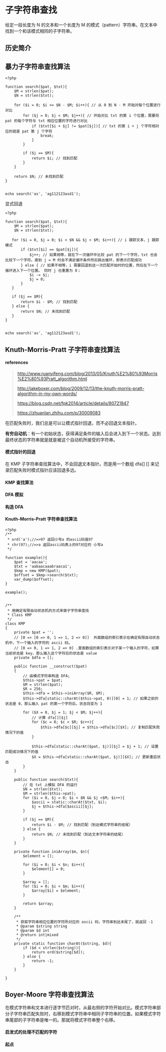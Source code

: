 # 子字符串查找

给定一段长度为 N 的文本和一个长度为 M 的模式（pattern）字符串。在文本中找到一个和该模式相同的子字符串。

## 历史简介

## 暴力子字符串查找算法

```
<?php

function search($pat, $txt){
    $M = strlen($pat);
    $N = strlen($txt);

    for ($i = 0; $i <= $N - $M; $i++){ // 从 0 到 N - M 开始对每个位置进行对比
        for ($j = 0; $j < $M; $j++){ // 开始对比 txt 的第 i 个位置，需要将 pat 的每个字符与 txt 相应位置的字符进行对比
            if ($txt[$i + $j] != $pat[$j]){ // txt 的第 i + j 个字符相对应的就是 pat 第 j 个字符
                break;
            }
        }

        if ($j == $M){
            return $i; // 找到匹配
        }
    }

    return $N; // 未找到匹配
}


echo search('as', 'ag112123asd1');
```

显式回退

```
<?php

function search($pat, $txt){
    $M = strlen($pat);
    $N = strlen($txt);

   for ($i = 0, $j = 0; $i < $N && $j < $M; $i++){ // i 跟踪文本，j 跟踪模式
       if ($txt[$i] == $pat[$j]){
           $j++; // 如果相等，就在下一次循环中比较 pat 的下一个字符，txt 也会比较下一个字符。直到 j = M 时会不满足循环条件然后跳出循环，即表示匹配成功
       } else { // 如果不相等，i 需要回退到这一次匹配开始时的位置，然后在下一个循环进入下一个位置。 同时 j 也重置为 0；
           $i -= $j;
           $j = 0;
       }
   }

   if ($j == $M){
       return $i - $M; // 找到匹配
   } else {
       return $N; // 未找到匹配
   }
}


echo search('as', 'ag112123asd1');
```

## Knuth-Morris-Pratt 子字符串查找算法

#### references

> http://www.ruanyifeng.com/blog/2013/05/Knuth%E2%80%93Morris%E2%80%93Pratt_algorithm.html
>
> http://jakeboxer.com/blog/2009/12/13/the-knuth-morris-pratt-algorithm-in-my-own-words/
>
> https://blog.csdn.net/fpk2014/article/details/80721847
>
> https://zhuanlan.zhihu.com/p/30009083

在匹配失败时，我们总是可以让模式指针回退，而不必回退文本指针。

**有穷自动机**：有一个初始状态，获得满足条件的输入后会进入到下一个状态。达到最终状态的字符串就是就是被这个自动机所接受的字符串。

#### 模式指针的回退

在 KMP 子字符串查找算法中，不会回退文本指针。而是用一个数组 dfa[] [] 来记录匹配失败时模式指针应该回退多远。

#### KMP 查找算法

#### DFA 模拟

#### 构造 DFA

#### Knuth-Morris-Pratt 字符串查找算法

```
<?php
/**
 * ord('a');//=>97 返回小写a 的ascii码值97
 * chr(97);//=>a 返回ascii码表上的97对应的 小写a
 */

function example(){
    $pat = 'aacaa';
    $txt = 'aabaacaaabraaca1';
    $kmp = new KMP($pat);
    $offset = $kmp->search($txt);
    var_dump($offset);
}

example();


/**
 * 用确定有限自动状态机的方式来做子字符串查找
 * Class KMP
 */
class KMP
{
    private $pat = '';
    // [0 => [0 => 0, 1 => 1, 2 => 0]]  外面数组的索引表示在确定有限自动状态机中，下一个输入的字符的 ascii 码。
    // [0 => 0, 1 => 1, 2 => 0] .里面数组的索引表示对于某一个输入的字符，如果当前状态是 key，那么输入这个字符后的状态是 value
    private $dfa = [];

    public function __construct($pat)
    {
        // 由模式字符串构造 DFA;
        $this->pat = $pat;
        $M = strlen($pat);
        $R = 256;
        $this->dfa = $this->iniArray($R, $M);
        $this->dfa[static::charAt($this->pat, 0)][0] = 1; // 如果之前的状态是 0，那么输入 pat 的第一个字符后，状态将变为 1

        for ($X = 0, $j = 1; $j < $M; $j++){
            // 计算 dfa[][$j]
            for ($c = 0; $c < $R; $c++){
                $this->dfa[$c][$j] = $this->dfa[$c][$X]; // 复制匹配失败情况下的值
            }

            $this->dfa[static::charAt($pat, $j)][$j] = $j + 1; // 设置匹配成功情况下的值
            $X = $this->dfa[static::charAt($pat, $j)][$X]; // 更新重启状态
        }
    }

    public function search($txt){
        // 在 txt 上模拟 DFA 的运行
        $N = strlen($txt);
        $M = strlen($this->pat);
        for ($i = 0, $j = 0; $i < $N && $j <$M; $i++){
            $ascii = static::charAt($txt, $i);
            $j = $this->dfa[$ascii][$j];
        }

        if ($j == $M){
            return $i - $M; // 找到匹配（到达模式字符串的结尾）
        } else {
            return $N; // 未找到匹配（到达文本字符串的结尾）
        }
    }

    private function iniArray($m, $n){
        $element = [];

        for ($i = 0; $i < $n; $i++){
            $element[] = 0;
        }

        $array = [];
        for ($i = 0; $i < $m; $i++){
            $array[$i] = $element;
        }

        return $array;
    }

    /**
     * 获取字符串相应位置的字符所对应的 ascii 码，字符串到达末尾了，就返回 -1
     * @param $string string
     * @param $d int
     * @return int|mixed
     */
    private static function charAt($string, $d){
        if ($d < strlen($string)){
            return ord($string[$d]);
        } else {
            return -1;
        }
    }

}
```

## Boyer-Moore 字符串查找算法

在模式字符串和文本进行逐字节匹对时，从最右侧的字符开始对比。模式字符串部分子字符串匹配失败时，右移到模式字符串中相同子字符串的位置。如果模式字符串尾部的子字符串是唯一的。那就将模式字符串整个右移。

#### 启发式的处理不匹配的字符

#### 起点

